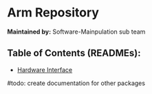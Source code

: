 # Arm Repository

**Maintained by:** Software-Mainpulation sub team

## Table of Contents (READMEs):

- [Hardware Interface](./ob1_arm_hw_interface/README/README.md)
    
#todo: create documentation for other packages
